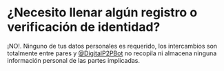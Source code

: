 #  ¿Necesito llenar algún registro o verificación de identidad?

¡NO!. Ninguno de tus datos personales es requerido, los intercambios son totalmente entre pares y [@DigitalP2PBot](https://t.me/Digitalp2pBot) no recopila ni almacena ninguna información personal de las partes implicadas.
